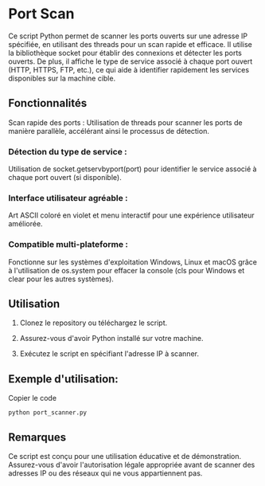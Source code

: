 # Port Scan

Ce script Python permet de scanner les ports ouverts sur une adresse IP spécifiée, en utilisant des threads pour un scan rapide et efficace. Il utilise la bibliothèque socket pour établir des connexions et détecter les ports ouverts. De plus, il affiche le type de service associé à chaque port ouvert (HTTP, HTTPS, FTP, etc.), ce qui aide à identifier rapidement les services disponibles sur la machine cible.

## Fonctionnalités
Scan rapide des ports : Utilisation de threads pour scanner les ports de manière parallèle, accélérant ainsi le processus de détection.

### Détection du type de service : 
Utilisation de socket.getservbyport(port) pour identifier le service associé à chaque port ouvert (si disponible).

### Interface utilisateur agréable : 
Art ASCII coloré en violet et menu interactif pour une expérience utilisateur améliorée.

### Compatible multi-plateforme : 
Fonctionne sur les systèmes d'exploitation Windows, Linux et macOS grâce à l'utilisation de os.system pour effacer la console (cls pour Windows et clear pour les autres systèmes).

## Utilisation

1. Clonez le repository ou téléchargez le script.

2. Assurez-vous d'avoir Python installé sur votre machine.

3. Exécutez le script en spécifiant l'adresse IP à scanner.

## Exemple d'utilisation:

Copier le code

```python port_scanner.py```


## Remarques
Ce script est conçu pour une utilisation éducative et de démonstration. Assurez-vous d'avoir l'autorisation légale appropriée avant de scanner des adresses IP ou des réseaux qui ne vous appartiennent pas.
